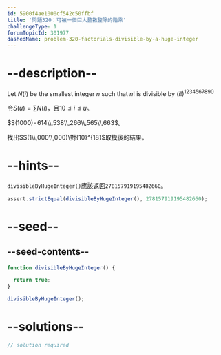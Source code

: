 ```yaml
---
id: 5900f4ae1000cf542c50ffbf
title: '問題320：可被一個巨大整數整除的階乘'
challengeType: 1
forumTopicId: 301977
dashedName: problem-320-factorials-divisible-by-a-huge-integer
---
```


# --description--

Let $N(i)$ be the smallest integer $n$ such that $n!$ is divisible by $(i!)^{1234567890}$

令$S(u) = \sum N(i)$，且$10 ≤ i ≤ u$。

$S(1000)=614\\,538\\,266\\,565\\,663$。

找出$S(1\\,000\\,000)\對{10}^{18}$取模後的結果。

# --hints--

`divisibleByHugeInteger()`應該返回`278157919195482660`。

```js
assert.strictEqual(divisibleByHugeInteger(), 278157919195482660);
```

# --seed--

## --seed-contents--

```js
function divisibleByHugeInteger() {

  return true;
}

divisibleByHugeInteger();
```

# --solutions--

```js
// solution required
```
